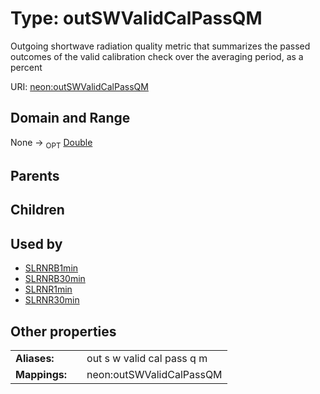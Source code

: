 
# Type: outSWValidCalPassQM


Outgoing shortwave radiation quality metric that summarizes the passed outcomes of the valid calibration check over the averaging period, as a percent

URI: [neon:outSWValidCalPassQM](https://data.neonscience.org/outSWValidCalPassQM)


## Domain and Range

None ->  <sub>OPT</sub> [Double](types/Double.md)

## Parents


## Children


## Used by

 * [SLRNRB1min](SLRNRB1min.md)
 * [SLRNRB30min](SLRNRB30min.md)
 * [SLRNR1min](SLRNR1min.md)
 * [SLRNR30min](SLRNR30min.md)

## Other properties

|  |  |  |
| --- | --- | --- |
| **Aliases:** | | out s w valid cal pass q m |
| **Mappings:** | | neon:outSWValidCalPassQM |

